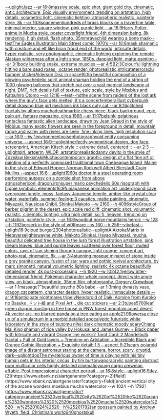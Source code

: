 [--uplight](https://www.ebank.nz/aiartgenerator?category=--uplight)[Jazz --ar 16:8](https://www.ebank.nz/aiartgenerator?category=Jazz%2520--ar%252016%3A8)[massive scale, epic shot, giant gold city, cinematic, antic architecture, Epic visually environment, trending on artstation, high details, volumetric light, cinematic lighting, atmospheric realistic, painterly style, 8k --ar 16:8](https://www.ebank.nz/aiartgenerator?category=massive%2520scale%2C%2520epic%2520shot%2C%2520giant%2520gold%2520city%2C%2520cinematic%2C%2520antic%2520architecture%2C%2520Epic%2520visually%2520environment%2C%2520trending%2520on%2520artstation%2C%2520high%2520details%2C%2520volumetric%2520light%2C%2520cinematic%2520lighting%2C%2520atmospheric%2520realistic%2C%2520painterly%2520style%2C%25208k%2520--ar%252016%3A8)[space](https://www.ebank.nz/aiartgenerator?category=space)[men](https://www.ebank.nz/aiartgenerator?category=men)[hundreds of brass blocks on a travertine table, minimal interior, square window, pink purple light --ar 16:9](https://www.ebank.nz/aiartgenerator?category=hundreds%2520of%2520brass%2520blocks%2520on%2520a%2520travertine%2520table%2C%2520minimal%2520interior%2C%2520square%2520window%2C%2520pink%2520purple%2520light%2520--ar%252016%3A9)[Harry Potter, anime in Mucha style, poster cover](https://www.ebank.nz/aiartgenerator?category=Harry%2520Potter%2C%2520anime%2520in%2520Mucha%2520style%2C%2520poster%2520cover)[light friend, 4th dimension being, 8k rendering, high detail, flash photo, 35mm](https://www.ebank.nz/aiartgenerator?category=light%2520friend%2C%25204th%2520dimension%2520being%2C%25208k%2520rendering%2C%2520high%2520detail%2C%2520flash%2520photo%2C%252035mm)[rave](https://www.ebank.nz/aiartgenerator?category=rave)[child wearing a bone mask](https://www.ebank.nz/aiartgenerator?category=child%2520wearing%2520a%2520bone%2520mask)[--test](https://www.ebank.nz/aiartgenerator?category=--test)[The Eagles illustration Main Street comic 1970’s --ar 16:8](https://www.ebank.nz/aiartgenerator?category=The%2520Eagles%2520illustration%2520Main%2520Street%2520comic%25201970%E2%80%99s%2520--ar%252016%3A8)[mask shamanic with creature and elf like brian froud end of the world, intricate details, hyper realistic, very photographic, cinematic lighting exploring the remote Alaskan wilderness after a light snow, 1850s, dappled light, matte painting --ar 3:1](https://www.ebank.nz/aiartgenerator?category=mask%2520shamanic%2520with%2520creature%2520and%2520elf%2520like%2520brian%2520froud%2520end%2520of%2520the%2520world%2C%2520intricate%2520details%2C%2520hyper%2520realistic%2C%2520very%2520photographic%2C%2520cinematic%2520lighting%2520exploring%2520the%2520remote%2520Alaskan%2520wilderness%2520after%2520a%2520light%2520snow%2C%25201850s%2C%2520dappled%2520light%2C%2520matte%2520painting%2520--ar%25203%3A1)[body building snake, extreme muscles —ar 4:5](https://www.ebank.nz/aiartgenerator?category=body%2520building%2520snake%2C%2520extreme%2520muscles%2520%E2%80%94ar%25204%3A5)[B](https://www.ebank.nz/aiartgenerator?category=B)[2:3](https://www.ebank.nz/aiartgenerator?category=2%3A3)[Colourful lightning hitting a bare dead roses , octane render, photorealistic,intricate](https://www.ebank.nz/aiartgenerator?category=Colourful%2520lightning%2520hitting%2520a%2520bare%2520dead%2520roses%2520%2C%2520octane%2520render%2C%2520photorealistic%2Cintricate)[terror](https://www.ebank.nz/aiartgenerator?category=terror)[aclu bumper sticker](https://www.ebank.nz/aiartgenerator?category=aclu%2520bumper%2520sticker)[Alderson Disc in space](https://www.ebank.nz/aiartgenerator?category=Alderson%2520Disc%2520in%2520space)[16:9](https://www.ebank.nz/aiartgenerator?category=16%3A9)[a beautiful composition of a glowing psychedelic spirit animal shaman holding the end of a string of 1000 glowing balloons that stretch out over a vast magical landscape at night, DMT,  rich details full of texture, epic scale, style by Mœbius and Katsuhiro Otomo —ar 12:16 —test](https://www.ebank.nz/aiartgenerator?category=a%2520beautiful%2520composition%2520of%2520a%2520glowing%2520psychedelic%2520spirit%2520animal%2520shaman%2520holding%2520the%2520end%2520of%2520a%2520string%2520of%25201000%2520glowing%2520balloons%2520that%2520stretch%2520out%2520over%2520a%2520vast%2520magical%2520landscape%2520at%2520night%2C%2520DMT%2C%2520%2520rich%2520details%2520full%2520of%2520texture%2C%2520epic%2520scale%2C%2520style%2520by%2520M%C5%93bius%2520and%2520Katsuhiro%2520Otomo%2520%E2%80%94ar%252012%3A16%2520%E2%80%94test)[--hd](https://www.ebank.nz/aiartgenerator?category=--hd)[the scene from raiders of the lost ark where the guy's face gets melted, it's a concert](https://www.ebank.nz/aiartgenerator?category=the%2520scene%2520from%2520raiders%2520of%2520the%2520lost%2520ark%2520where%2520the%2520guy%27s%2520face%2520gets%2520melted%2C%2520it%27s%2520a%2520concert)[embera](https://www.ebank.nz/aiartgenerator?category=embera)[illust cyberpunk detail drawing blue girl mechanic ink black cuty cat --ar 9:16](https://www.ebank.nz/aiartgenerator?category=illust%2520cyberpunk%2520detail%2520drawing%2520blue%2520girl%2520mechanic%2520ink%2520black%2520cuty%2520cat%2520--ar%25209%3A16)[glitched fractals by alfons mucha](https://www.ebank.nz/aiartgenerator?category=glitched%2520fractals%2520by%2520alfons%2520mucha)[death](https://www.ebank.nz/aiartgenerator?category=death)[marble chess piece, black background, epic, pulp art, fantasy magazine, circa 1968 --ar 11:17](https://www.ebank.nz/aiartgenerator?category=marble%2520chess%2520piece%2C%2520black%2520background%2C%2520epic%2C%2520pulp%2520art%2C%2520fantasy%2520magazine%2C%2520circa%25201968%2520--ar%252011%3A17)[belsinki,](https://www.ebank.nz/aiartgenerator?category=belsinki%2C)[gelatinous tentacles](https://www.ebank.nz/aiartgenerator?category=gelatinous%2520tentacles)[a fantastic alien landscape, drawn by  Jean Giraud in the style of Möbius, many exotic flowers are seen in the foreground in detail, mountain range and valley with rivers are seen, fine inking lines, high resolution scan —ar 16:9 --iw 1](https://www.ebank.nz/aiartgenerator?category=a%2520fantastic%2520alien%2520landscape%2C%2520drawn%2520by%2520%2520Jean%2520Giraud%2520in%2520the%2520style%2520of%2520M%C3%B6bius%2C%2520many%2520exotic%2520flowers%2520are%2520seen%2520in%2520the%2520foreground%2520in%2520detail%2C%2520mountain%2520range%2520and%2520valley%2520with%2520rivers%2520are%2520seen%2C%2520fine%2520inking%2520lines%2C%2520high%2520resolution%2520scan%2520%E2%80%94ar%252016%3A9%2520--iw%25201)[environment](https://www.ebank.nz/aiartgenerator?category=environment)[noise](https://www.ebank.nz/aiartgenerator?category=noise)[photograph](https://www.ebank.nz/aiartgenerator?category=photograph)[void entity consuming universe, --aspect 16:9](https://www.ebank.nz/aiartgenerator?category=void%2520entity%2520consuming%2520universe%2C%2520--aspect%252016%3A9)[--uplight](https://www.ebank.nz/aiartgenerator?category=--uplight)[perfectly symmetrical design, dog face, screenprint, American Kitsch style :: extreme detail, centered :: --ar 2:3 --uplight](https://www.ebank.nz/aiartgenerator?category=perfectly%2520symmetrical%2520design%2C%2520dog%2520face%2C%2520screenprint%2C%2520American%2520Kitsch%2520style%2520%3A%3A%2520extreme%2520detail%2C%2520centered%2520%3A%3A%2520--ar%25202%3A3%2520--uplight)[girl, artgerm, WLOP, artstation](https://www.ebank.nz/aiartgenerator?category=girl%2C%2520artgerm%2C%2520WLOP%2C%2520artstation)[realistic](https://www.ebank.nz/aiartgenerator?category=realistic)[danny devito in the style of Zdzisław Beksiński](https://www.ebank.nz/aiartgenerator?category=danny%2520devito%2520in%2520the%2520style%2520of%2520Zdzis%C5%82aw%2520Beksi%C5%84ski)[Mucha](https://www.ebank.nz/aiartgenerator?category=Mucha)[contemporary graphic design of a flat fine art oil painting of a perfectly composed traditional town Chebeague Island, Maine in the style of Edward Hopper Norman Rockwell Albert Bierstadt Craig Mullins --aspect 16:8](https://www.ebank.nz/aiartgenerator?category=contemporary%2520graphic%2520design%2520of%2520a%2520flat%2520fine%2520art%2520oil%2520painting%2520of%2520a%2520perfectly%2520composed%2520traditional%2520town%2520Chebeague%2520Island%2C%2520Maine%2520in%2520the%2520style%2520of%2520Edward%2520Hopper%2520Norman%2520Rockwell%2520Albert%2520Bierstadt%2520Craig%2520Mullins%2520--aspect%252016%3A8)[--uplight](https://www.ebank.nz/aiartgenerator?category=--uplight)[1960s doctor in a steel operating room performing autopsy on a zombie shot from above atmospheric](https://www.ebank.nz/aiartgenerator?category=1960s%2520doctor%2520in%2520a%2520steel%2520operating%2520room%2520performing%2520autopsy%2520on%2520a%2520zombie%2520shot%2520from%2520above%2520atmospheric)[oni,dragon,iron](https://www.ebank.nz/aiartgenerator?category=oni%2Cdragon%2Ciron)[super mario psychedelic 60s risograph with hippie symbolic elements](https://www.ebank.nz/aiartgenerator?category=super%2520mario%2520psychedelic%252060s%2520risograph%2520with%2520hippie%2520symbolic%2520elements)[16:9](https://www.ebank.nz/aiartgenerator?category=16%3A9)[fun](https://www.ebank.nz/aiartgenerator?category=fun)[japanese animation art, underground cave, overgrown jungle, moss, fantasy Japanese temple, amber-like crystal clear water, waterfalls, summer feeling::3 caustics, matte painting, cinematic, Miyazaki, Nausicaa Ghibli, Shinkai Makoto --w 2160  --h 4096](https://www.ebank.nz/aiartgenerator?category=japanese%2520animation%2520art%2C%2520underground%2520cave%2C%2520overgrown%2520jungle%2C%2520moss%2C%2520fantasy%2520Japanese%2520temple%2C%2520amber-like%2520crystal%2520clear%2520water%2C%2520waterfalls%2C%2520summer%2520feeling%3A%3A3%2520caustics%2C%2520matte%2520painting%2C%2520cinematic%2C%2520Miyazaki%2C%2520Nausicaa%2520Ghibli%2C%2520Shinkai%2520Makoto%2520--w%25202160%2520%2520--h%25204096)[style](https://www.ebank.nz/aiartgenerator?category=style)[](https://www.ebank.nz/aiartgenerator?category=)[Group of berber pilgrim in the desert, epic scale red cliff,  cinematic shot, volumetric realistic, cinematic lighting, ultra high detail, sci fi, heaven,  trending on artstation, painterly style, --ar 16:6](https://www.ebank.nz/aiartgenerator?category=Group%2520of%2520berber%2520pilgrim%2520in%2520the%2520desert%2C%2520epic%2520scale%2520red%2520cliff%2C%2520%2520cinematic%2520shot%2C%2520volumetric%2520realistic%2C%2520cinematic%2520lighting%2C%2520ultra%2520high%2520detail%2C%2520sci%2520fi%2C%2520heaven%2C%2520%2520trending%2520on%2520artstation%2C%2520painterly%2520style%2C%2520--ar%252016%3A6)[woodcut norse mountains heroic --w 128 --h 1192](https://www.ebank.nz/aiartgenerator?category=woodcut%2520norse%2520mountains%2520heroic%2520--w%2520128%2520--h%25201192)[berserk in the style of w0lfmare --w 160 --h 256](https://www.ebank.nz/aiartgenerator?category=berserk%2520in%2520the%2520style%2520of%2520w0lfmare%2520--w%2520160%2520--h%2520256)[--vibefast](https://www.ebank.nz/aiartgenerator?category=--vibefast)[--uplight](https://www.ebank.nz/aiartgenerator?category=--uplight)[16:9](https://www.ebank.nz/aiartgenerator?category=16%3A9)[cloud burger](https://www.ebank.nz/aiartgenerator?category=cloud%2520burger)[2304](https://www.ebank.nz/aiartgenerator?category=2304)[photorealistic](https://www.ebank.nz/aiartgenerator?category=photorealistic)[--uplight](https://www.ebank.nz/aiartgenerator?category=--uplight)[AlAkroka](https://www.ebank.nz/aiartgenerator?category=AlAkroka)[Matrix in Metaverse](https://www.ebank.nz/aiartgenerator?category=Matrix%2520in%2520Metaverse)[lights](https://www.ebank.nz/aiartgenerator?category=lights)[wayne white, Makoto Shinkai, Hayao Miyazaki, mucha, beautiful delicated tree house in the lush forest illustration artstation, pink dream leaves, blue and purple leaves scattered over forest floor, muted colors, rays of sun shining through canopy, light orange, concept art, photo-real, cinematic, 8k,  --ar 3:4](https://www.ebank.nz/aiartgenerator?category=wayne%2520white%2C%2520Makoto%2520Shinkai%2C%2520Hayao%2520Miyazaki%2C%2520mucha%2C%2520beautiful%2520delicated%2520tree%2520house%2520in%2520the%2520lush%2520forest%2520illustration%2520artstation%2C%2520pink%2520dream%2520leaves%2C%2520blue%2520and%2520purple%2520leaves%2520scattered%2520over%2520forest%2520floor%2C%2520muted%2520colors%2C%2520rays%2520of%2520sun%2520shining%2520through%2520canopy%2C%2520light%2520orange%2C%2520concept%2520art%2C%2520photo-real%2C%2520cinematic%2C%25208k%2C%2520%2520--ar%25203%3A4)[stunning mosque minaret of stone inside a gray granite canyon, fusion of star wars and gothic revival architecture, by marc simonetti, natural volumetric lighting, realistic 4k octane beautifully detailed render, 4k post-processing, --h 1920 --w 1024](https://www.ebank.nz/aiartgenerator?category=stunning%2520mosque%2520minaret%2520of%2520stone%2520inside%2520a%2520gray%2520granite%2520canyon%2C%2520fusion%2520of%2520star%2520wars%2520and%2520gothic%2520revival%2520architecture%2C%2520by%2520marc%2520simonetti%2C%2520natural%2520volumetric%2520lighting%2C%2520realistic%25204k%2520octane%2520beautifully%2520detailed%2520render%2C%25204k%2520post-processing%2C%2520--h%25201920%2520--w%25201024)[2.1](https://www.ebank.nz/aiartgenerator?category=2.1)[yellow inter-dimensional friend, Pokémon character whale concept, direct wide angle view, on black, atmospheric, 35mm film, photography, Gregory Crewdson, —ar 1:1](https://www.ebank.nz/aiartgenerator?category=yellow%2520inter-dimensional%2520friend%2C%2520Pok%C3%A9mon%2520character%2520whale%2520concept%2C%2520direct%2520wide%2520angle%2520view%2C%2520on%2520black%2C%2520atmospheric%2C%252035mm%2520film%2C%2520photography%2C%2520Gregory%2520Crewdson%2C%2520%E2%80%94ar%25201%3A1)[massage?"](https://www.ebank.nz/aiartgenerator?category=massage%3F%22)[beautiful psycho 80s babe --ar 1:3](https://www.ebank.nz/aiartgenerator?category=beautiful%2520psycho%252080s%2520babe%2520--ar%25201%3A3)[ming dynasty vase, dragon cat pattern, character design, hyper realistic, immaculate details --ar 9:16](https://www.ebank.nz/aiartgenerator?category=ming%2520dynasty%2520vase%2C%2520dragon%2520cat%2520pattern%2C%2520character%2520design%2C%2520hyper%2520realistic%2C%2520immaculate%2520details%2520--ar%25209%3A16)[anticipate nightmares tripely](https://www.ebank.nz/aiartgenerator?category=anticipate%2520nightmares%2520tripely)[Nendoroid of Daiki Aomine from Kuroko no Basuke ,ドット絵 and Pixel Art ,, die cut stickers --ar 2:3](https://www.ebank.nz/aiartgenerator?category=Nendoroid%2520of%2520Daiki%2520Aomine%2520from%2520Kuroko%2520no%2520Basuke%2520%2C%E3%83%89%E3%83%83%E3%83%88%E7%B5%B5%2520and%2520Pixel%2520Art%2520%2C%2C%2520die%2520cut%2520stickers%2520--ar%25202%3A3)[tubes](https://www.ebank.nz/aiartgenerator?category=tubes)[5700](https://www.ebank.nz/aiartgenerator?category=5700)[leaf green dragon roosting in tree house in PNW forest mountain coast desert 4k vector art--no blur](https://www.ebank.nz/aiartgenerator?category=leaf%2520green%2520dragon%2520roosting%2520in%2520tree%2520house%2520in%2520PNW%2520forest%2520mountain%2520coast%2520desert%25204k%2520vector%2520art--no%2520blur)[red panda on a tree eating an apple](https://www.ebank.nz/aiartgenerator?category=red%2520panda%2520on%2520a%2520tree%2520eating%2520an%2520apple)[21:9](https://www.ebank.nz/aiartgenerator?category=21%3A9)[flowers](https://www.ebank.nz/aiartgenerator?category=flowers)[a close up of a simulacrum in a morbid detailed apocalyptic futuristic white laboratory in the style of tsutomu nihei dark cinematic moody scary](https://www.ebank.nz/aiartgenerator?category=a%2520close%2520up%2520of%2520a%2520simulacrum%2520in%2520a%2520morbid%2520detailed%2520apocalyptic%2520futuristic%2520white%2520laboratory%2520in%2520the%2520style%2520of%2520tsutomu%2520nihei%2520dark%2520cinematic%2520moody%2520scary)[Chiang Mai King shaman of rice valley by Hokusai and James Gurney + Black paper with Intricate and vibrant Orange line work::2 Tarot Card::2 Mandelbulb fractal + Full of Gold layers + Trending on Artstation + Incredible Black and Orange Gothic Illustration + Exquisite detail::1.5 --aspect 9:21](https://www.ebank.nz/aiartgenerator?category=Chiang%2520Mai%2520King%2520shaman%2520of%2520rice%2520valley%2520by%2520Hokusai%2520and%2520James%2520Gurney%2520%2B%2520Black%2520paper%2520with%2520Intricate%2520and%2520vibrant%2520Orange%2520line%2520work%3A%3A2%2520Tarot%2520Card%3A%3A2%2520Mandelbulb%2520fractal%2520%2B%2520Full%2520of%2520Gold%2520layers%2520%2B%2520Trending%2520on%2520Artstation%2520%2B%2520Incredible%2520Black%2520and%2520Orange%2520Gothic%2520Illustration%2520%2B%2520Exquisite%2520detail%3A%3A1.5%2520--aspect%25209%3A21)[scary polaroid image of a distant astronaut staring at the camera, horror, scary, cryptid, dark](https://www.ebank.nz/aiartgenerator?category=scary%2520polaroid%2520image%2520of%2520a%2520distant%2520astronaut%2520staring%2520at%2520the%2520camera%2C%2520horror%2C%2520scary%2C%2520cryptid%2C%2520dark)[--uplight](https://www.ebank.nz/aiartgenerator?category=--uplight)[dog](https://www.ebank.nz/aiartgenerator?category=dog)[The mysterious owner of time is playing with his tiny human pets in his interior circus, by tim burton](https://www.ebank.nz/aiartgenerator?category=The%2520mysterious%2520owner%2520of%2520time%2520is%2520playing%2520with%2520his%2520tiny%2520human%2520pets%2520in%2520his%2520interior%2520circus%2C%2520by%2520tim%2520burton)[vapor](https://www.ebank.nz/aiartgenerator?category=vapor)[acrylic painting abstract poor multicolor cells highly detailed cinematic](https://www.ebank.nz/aiartgenerator?category=acrylic%2520painting%2520abstract%2520poor%2520multicolor%2520cells%2520highly%2520detailed%2520cinematic)[young cargo crewman, affable. Post-impressionist character portrait --ar 16:8](https://www.ebank.nz/aiartgenerator?category=young%2520cargo%2520crewman%2C%2520affable.%2520Post-impressionist%2520character%2520portrait%2520--ar%252016%3A8)[style](https://www.ebank.nz/aiartgenerator?category=style)[--uplight](https://www.ebank.nz/aiartgenerator?category=--uplight)[16:9](https://www.ebank.nz/aiartgenerator?category=16%3A9)[day.](https://www.ebank.nz/aiartgenerator?category=day.)[2](https://www.ebank.nz/aiartgenerator?category=2)[field](https://www.ebank.nz/aiartgenerator?category=field)[ancient vertical city of the arcane wonders  moebius mucha watercolor --w 1024 --h 1792](https://www.ebank.nz/aiartgenerator?category=ancient%2520vertical%2520city%2520of%2520the%2520arcane%2520wonders%2520%2520moebius%2520mucha%2520watercolor%2520--w%25201024%2520--h%25201792)[an opossum painted by Andrew Wyeth, field, Christina's world](https://www.ebank.nz/aiartgenerator?category=an%2520opossum%2520painted%2520by%2520Andrew%2520Wyeth%2C%2520field%2C%2520Christina%27s%2520world)[640](https://www.ebank.nz/aiartgenerator?category=640)[ghost](https://www.ebank.nz/aiartgenerator?category=ghost)[skull](https://www.ebank.nz/aiartgenerator?category=skull)